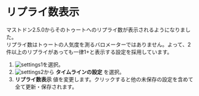# リプライ数表示
マストドン2.5.0からそのトゥートへのリプライ数が表示されるようになりました。  
リプライ数はトゥートの人気度を測るバロメーターではありません。よって、2件以上のリプライがあっても一律1+と表示する設定を採用しています。  

1. ![settings1](https://dl.thedesk.top/media/settings1.PNG)を選択。
1. ![settings2](https://dl.thedesk.top/media/settings2.PNG)から __タイムラインの設定__ を選択。
1.  __リプライ数表示__ 値を変更します。クリックすると他の未保存の設定を含めて全て更新・保存されます。

